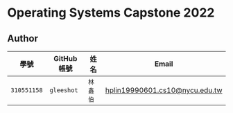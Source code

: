 # Operating Systems Capstone 2022

## Author

| 學號 | GitHub 帳號 | 姓名 | Email |
| --- | ----------- | --- | --- |
|`310551158`| `gleeshot` | `林鑫伯` | hplin19990601.cs10@nycu.edu.tw |
